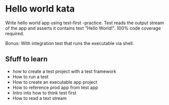 # Hello world kata

Write hello world app using test-first -practice. Test reads the output stream of the app and asserts it contains text "Hello World!". 100% code coverage required. 

Bonus: With integration test that runs the executable via shell.

## Sfuff to learn
* how to create a test project with a test framework
* How to run a test
* How to create an executable app project
* How to reference prod app from test app
* Intro into how to think test first
* How to read a text stream